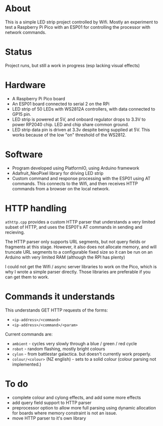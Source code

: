 # About

This is a simple LED strip project controlled by Wifi. Mostly an experiment to test a Raspberry Pi Pico with an ESP01 for
controlling the processor with network commands.

# Status

Project runs, but still a work in progress (esp lacking visual effects)

# Hardware

- A Raspberry Pi Pico board
- An ESP01 board connected to serial 2 on the RPi
- LED strip of 50 LEDs with WS2812A controllers, with data connected to GP15 pin.
- LED strip is powered at 5V, and onboard regulator drops to 3.3V to power RP2040 chip. LED and chip share common ground.
- LED strip data pin is driven at 3.3v despite being supplied at 5V. This works because of the low "on" threshold of the
  WS2812.

# Software

- Program developed using PlatformIO, using Arduino framework
- Adafruit_NeoPixel library for driving LED strip
- Custom command and response processing with the ESP01 using AT commands. This connects to the Wifi, and then receives HTTP
  commands from a browser on the local network.

# HTTP handling

`athttp.cpp` provides a custom HTTP parser that understands a very limited subset of HTTP, and uses the ESP01's AT commands
in sending and recieving.

The HTTP parser only supports URL segments, but not query fields or fragments at this stage. However, it also does not
allocate memory, and will truncate URL segments to a configurable fixed size so it can be run on an Arduino with very limited
RAM (although the RPI has plenty)

I could not get the Wifi / async server libraries to work on the Pico, which is why I wrote a simple parser directly. Those
libraries are preferable if you can get them to work.

# Commands it understands

This understands GET HTTP requests of the forms:
 *  `<ip-address>/<command>`
 *  `<ip-address>/<command>/<param>`

Current commands are:
 *  `ambient` - cycles very slowly through a blue / green / red cycle
 *  `robot` - random flashing, mostly bright colours
 *  `cylon` - from battlestar galactica. but doesn't currently work properly.
 *  `colour/<colour>` (NZ english) - sets to a solid colour (colour parsing not implemented.)

# To do

- complete colour and cylong effects, and add some more effects
- add query field support to HTTP parser
- preprocessor option to allow more full parsing using dynamic allocation for boards where memory constraint is not an issue.
- move HTTP parser to it's own library